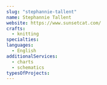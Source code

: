 ```yaml
---
slug: "stephannie-tallent"
name: Stephannie Tallent
website: https://www.sunsetcat.com/
crafts:
  - knitting
specialties:
languages:
  - English
additionalServices:
  - charts
  - schematics
typesOfProjects:
---
```

